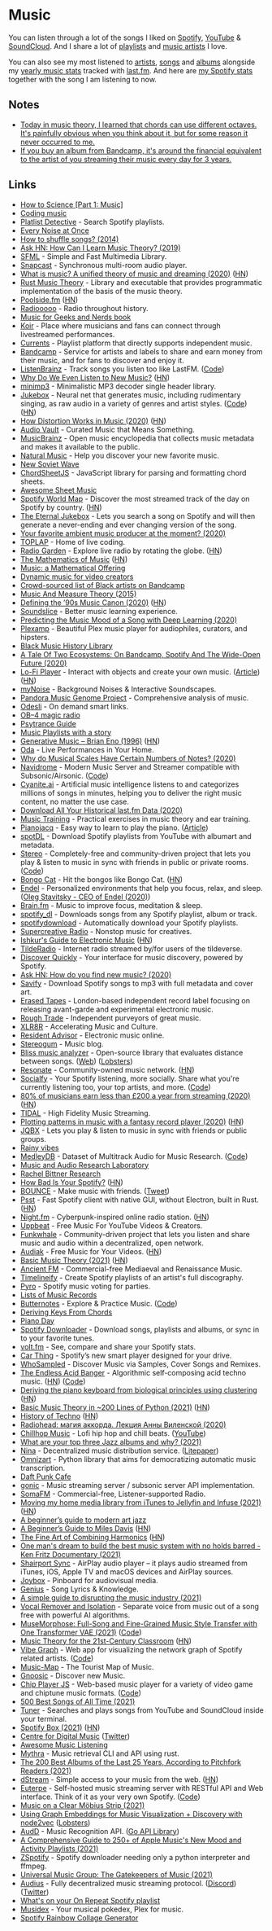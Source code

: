 # Music

You can listen through a lot of the songs I liked on [Spotify](https://open.spotify.com/playlist/0ERn0U4qZIKC8Dy7RrMMsn?si=1ApEajgvR_O_S9Oe-wXJLA), [YouTube](https://www.youtube.com/playlist?list=PL0nGxteCFLXYA1fsLmlWzY0Tyoo3c7tF-) & [SoundCloud](https://soundcloud.com/you/likes). And I share a lot of [playlists](music-playlists.md) and [music artists](music-artists.md) I love.

You can also see my most listened to [artists](https://www.last.fm/user/playfullyExist/library/artists), [songs](https://www.last.fm/user/playfullyExist/library/tracks) and [albums](https://www.last.fm/user/playfullyExist/library/albums) alongside my [yearly music stats](https://www.last.fm/user/playfullyExist/listening-report/year) tracked with [last.fm](https://www.last.fm/user/playfullyExist). And here are [my Spotify stats](https://volt.fm/nikitavoloboev) together with the song I am listening to now.

## Notes

- [Today in music theory, I learned that chords can use different octaves. It's painfully obvious when you think about it, but for some reason it never occurred to me.](https://merveilles.town/web/statuses/105834224452459065)
- [If you buy an album from Bandcamp, it's around the financial equivalent to the artist of you streaming their music every day for 3 years.](https://twitter.com/posthuman/status/1389480550432448513)

## Links

- [How to Science [Part 1: Music]](https://www.youtube.com/watch?v=d3mHfqd0VZY)
- [Coding music](https://gist.github.com/staltz/99d70c8ae57bdc71a53b83e74a51d096)
- [Platlist Detective](https://www.playlistdetective.com/) - Search Spotify playlists.
- [Every Noise at Once](https://everynoise.com/)
- [How to shuffle songs? (2014)](https://labs.spotify.com/2014/02/28/how-to-shuffle-songs/)
- [Ask HN: How Can I Learn Music Theory? (2019)](https://news.ycombinator.com/item?id=21822225)
- [SFML](https://github.com/SFML/SFML) - Simple and Fast Multimedia Library.
- [Snapcast](https://github.com/badaix/snapcast) - Synchronous multi-room audio player.
- [What is music? A unified theory of music and dreaming (2020)](https://whatismusic.info/blog/AUnifiedTheoryOfMusicAndDreaming.html) ([HN](https://news.ycombinator.com/item?id=22036473))
- [Rust Music Theory](https://github.com/ozankasikci/rust-music-theory) - Library and executable that provides programmatic implementation of the basis of the music theory.
- [Poolside.fm](https://poolside.fm/) ([HN](https://news.ycombinator.com/item?id=22371629))
- [Radiooooo](http://radiooooo.com/) - Radio throughout history.
- [Music for Geeks and Nerds book](https://pedrokroger.net/mfgan/)
- [Koir](https://koir.tv/) - Place where musicians and fans can connect through livestreamed performances.
- [Currents](https://a.currents.fm) - Playlist platform that directly supports independent music.
- [Bandcamp](https://bandcamp.com/) - Service for artists and labels to share and earn money from their music, and for fans to discover and enjoy it.
- [ListenBrainz](https://listenbrainz.org/) - Track songs you listen too like LastFM. ([Code](https://github.com/metabrainz/listenbrainz-server))
- [Why Do We Even Listen to New Music?](https://pitchfork.com/features/article/listen-to-music/) ([HN](https://news.ycombinator.com/item?id=22941185))
- [minimp3](https://github.com/lieff/minimp3) - Minimalistic MP3 decoder single header library.
- [Jukebox](https://openai.com/blog/jukebox/) - Neural net that generates music, including rudimentary singing, as raw audio in a variety of genres and artist styles. ([Code](https://github.com/openai/jukebox/)) ([HN](https://news.ycombinator.com/item?id=23032243))
- [How Distortion Works in Music (2020)](https://benmosheron.gitlab.io/blog/2020/04/26/distortion.html) ([HN](https://news.ycombinator.com/item?id=23232268))
- [Audio Vault](https://www.audio-vault.com/) - Curated Music that Means Something.
- [MusicBrainz](https://musicbrainz.org/) - Open music encyclopedia that collects music metadata and makes it available to the public.
- [Natural Music](https://www.naturalmusic.co/) - Help you discover your new favorite music.
- [New Soviet Wave](https://newsovietwave.com/)
- [ChordSheetJS](https://github.com/martijnversluis/ChordSheetJS) - JavaScript library for parsing and formatting chord sheets.
- [Awesome Sheet Music](https://github.com/ad-si/awesome-sheet-music)
- [Spotify World Map](https://www.worldspotify.com/) - Discover the most streamed track of the day on Spotify by country. ([HN](https://news.ycombinator.com/item?id=23343466))
- [The Eternal Jukebox](https://eternalbox.dev/jukebox_index.html) - Lets you search a song on Spotify and will then generate a never-ending and ever changing version of the song.
- [Your favorite ambient music producer at the moment? (2020)](https://www.reddit.com/r/ambientmusic/comments/gwqd29/your_favorite_ambient_music_producer_at_the_moment/)
- [TOPLAP](https://toplap.org/) - Home of live coding.
- [Radio Garden](http://radio.garden/) - Explore live radio by rotating the globe. ([HN](https://news.ycombinator.com/item?id=23477771))
- [The Mathematics of Music](https://imaginary.org/sites/default/files/20190911-lala-booklet-v0.4-web-text.pdf) ([HN](https://news.ycombinator.com/item?id=23486452))
- [Music: a Mathematical Offering](https://homepages.abdn.ac.uk/d.j.benson/pages/html/maths-music.html)
- [Dynamic music for video creators](https://www.moodelizer.com/studio/music-for-video)
- [Crowd-sourced list of Black artists on Bandcamp](https://www.blackbandcamp.info/#/)
- [Music And Measure Theory (2015)](https://www.youtube.com/watch?v=cyW5z-M2yzw)
- [Defining the ’90s Music Canon (2020)](https://pudding.cool/2020/07/song-decay/) ([HN](https://news.ycombinator.com/item?id=23919786))
- [Soundslice](https://www.soundslice.com/) - Better music learning experience.
- [Predicting the Music Mood of a Song with Deep Learning (2020)](https://towardsdatascience.com/predicting-the-music-mood-of-a-song-with-deep-learning-c3ac2b45229e)
- [Plexamp](https://plexamp.com/) - Beautiful Plex music player for audiophiles, curators, and hipsters.
- [Black Music History Library](https://blackmusiclibrary.com/Library)
- [A Tale Of Two Ecosystems: On Bandcamp, Spotify And The Wide-Open Future (2020)](https://www.npr.org/2020/08/19/903547253/a-tale-of-two-ecosystems-on-bandcamp-spotify-and-the-wide-open-future?t=1598103940702)
- [Lo-Fi Player](https://magenta.github.io/lofi-player/) - Interact with objects and create your own music. ([Article](https://magenta.tensorflow.org/lofi-player)) ([HN](https://news.ycombinator.com/item?id=24389748))
- [myNoise](https://mynoise.net/) - Background Noises & Interactive Soundscapes.
- [Pandora Music Genome Project](https://www.pandora.com/about/mgp) - Comprehensive analysis of music.
- [Odesli](https://odesli.co/) - On demand smart links.
- [OB–4 magic radio](https://teenage.engineering/products/ob-4)
- [Psytrance Guide](http://www.psytranceguide.com/)
- [Music Playlists with a story](https://www.youtube.com/channel/UCWlhyyYBiD67Aju1CXUgaug/videos)
- [Generative Music – Brian Eno (1996)](https://inmotionmagazine.com/eno1.html) ([HN](https://news.ycombinator.com/item?id=24702201))
- [Oda](https://oda.co/) - Live Performances in Your Home.
- [Why do Musical Scales Have Certain Numbers of Notes? (2020)](https://www.lucaspauker.ml/articles/16)
- [Navidrome](https://www.navidrome.org/) - Modern Music Server and Streamer compatible with Subsonic/Airsonic. ([Code](https://github.com/deluan/navidrome))
- [Cyanite.ai](https://cyanite.ai/) - Artificial music intelligence listens to and categorizes millions of songs in minutes, helping you to deliver the right music content, no matter the use case.
- [Download All Your Historical last.fm Data (2020)](https://mathieuhendey.com/2020/10/download-all-your-historical-last.fm-data/)
- [Music Training](https://github.com/g-r-a-n-t/music-training) - Practical exercises in music theory and ear training.
- [Pianojacq](https://pianojacq.com/) - Easy way to learn to play the piano. ([Article](https://jacquesmattheij.com/2020-09-20-pianojacq-learn-to-play-piano/))
- [spotDL](https://github.com/spotDL/spotify-downloader) - Download Spotify playlists from YouTube with albumart and metadata.
- [Stereo](https://withstereo.com/) - Completely-free and community-driven project that lets you play & listen to music in sync with friends in public or private rooms. ([Code](https://github.com/hoangvvo/stereo-web))
- [Bongo Cat](https://bongo.cat/) - Hit the bongos like Bongo Cat. ([HN](https://news.ycombinator.com/item?id=24866896))
- [Endel](https://endel.io/) - Personalized environments that help you focus, relax, and sleep. ([Oleg Stavitsky - CEO of Endel (2020)](https://foundation-by-true-ventures.simplecast.com/episodes/oleg-stavitsky-ceo-of-endel-YFJlLv_d))
- [Brain.fm](https://www.brain.fm/) - Music to improve focus, meditation & sleep.
- [spotify_dl](https://github.com/SathyaBhat/spotify-dl) - Downloads songs from any Spotify playlist, album or track.
- [spotifydownload](https://github.com/schollz/spotifydownload) - Automatically download your Spotify playlists.
- [Supercreative Radio](https://www.supercreative.design/radio) - Nonstop music for creatives.
- [Ishkur's Guide to Electronic Music](https://music.ishkur.com/) ([HN](https://news.ycombinator.com/item?id=26212706))
- [TildeRadio](https://tilderadio.org/) - Internet radio streamed by/for users of the tildeverse.
- [Discover Quickly](https://discoverquickly.com/) - Your interface for music discovery, powered by Spotify.
- [Ask HN: How do you find new music? (2020)](https://news.ycombinator.com/item?id=25085635)
- [Savify](https://github.com/LaurenceRawlings/savify) - Download Spotify songs to mp3 with full metadata and cover art.
- [Erased Tapes](https://www.erasedtapes.com/) - London-based independent record label focusing on releasing avant-garde and experimental electronic music.
- [Rough Trade](https://www.roughtrade.com/) - Independent purveyors of great music.
- [XLR8R](https://xlr8r.com/) - Accelerating Music and Culture.
- [Resident Advisor](https://www.residentadvisor.net/) - Electronic music online.
- [Stereogum](https://www.stereogum.com/) - Music blog.
- [Bliss music analyzer](https://github.com/Polochon-street/bliss) - Open-source library that evaluates distance between songs. ([Web](https://lelele.io/bliss.html)) ([Lobsters](https://lobste.rs/s/b4lrmb/bliss_v2_library_for_making_audio))
- [Resonate](https://resonate.is/) - Community-owned music network. ([HN](https://news.ycombinator.com/item?id=28991637))
- [Socialfy](https://www.socialfy.app/) - Your Spotify listening, more socially. Share what you're currently listening too, your top artists, and more. ([Code](https://github.com/rdrnt/socialfy-frontend))
- [80% of musicians earn less than £200 a year from streaming (2020)](https://www.nme.com/news/music/82-per-cent-of-musicians-earn-less-than-200-a-year-from-streaming-2833510) ([HN](https://news.ycombinator.com/item?id=25352088))
- [TIDAL](https://tidal.com/) - High Fidelity Music Streaming.
- [Plotting patterns in music with a fantasy record player (2020)](http://www.windytan.com/2020/12/plotting-patterns-in-music-with-fantasy.html) ([HN](https://news.ycombinator.com/item?id=25414742))
- [JQBX](https://jqbx.fm/) - Lets you play & listen to music in sync with friends or public groups.
- [Rainy vibes](https://vaporwaver.netlify.app/)
- [MedleyDB](https://medleydb.weebly.com/) - Dataset of Multitrack Audio for Music Research. ([Code](https://github.com/marl/medleydb))
- [Music and Audio Research Laboratory](https://steinhardt.nyu.edu/marl)
- [Rachel Bittner Research](https://rachelbittner.weebly.com/)
- [How Bad Is Your Spotify?](https://pudding.cool/2020/12/judge-my-spotify/) ([HN](https://news.ycombinator.com/item?id=25517868))
- [BOUNCE](https://bounce.town/) - Make music with friends. ([Tweet](https://twitter.com/vidythatte/status/1341575228774871041))
- [Psst](https://github.com/jpochyla/psst) - Fast Spotify client with native GUI, without Electron, built in Rust. ([HN](https://news.ycombinator.com/item?id=28203654))
- [Night.fm](https://night.fm/) - Cyberpunk-inspired online radio station. ([HN](https://news.ycombinator.com/item?id=25791618))
- [Uppbeat](https://uppbeat.io/) - Free Music For YouTube Videos & Creators.
- [Funkwhale](https://funkwhale.audio/en_US/) - Community-driven project that lets you listen and share music and audio within a decentralized, open network.
- [Audiak](https://www.audiak.com/) - Free Music for Your Videos. ([HN](https://news.ycombinator.com/item?id=26022635))
- [Basic Music Theory (2021)](https://iconcollective.edu/basic-music-theory/) ([HN](https://news.ycombinator.com/item?id=26130228))
- [Ancient FM](https://www.ancientfm.com/) - Commercial-free Mediaeval and Renaissance Music.
- [Timelineify](https://www.timelineify.com/) - Create Spotify playlists of an artist's full discography.
- [Pyro](https://www.getpyro.app/) - Spotify music voting for parties.
- [Lists of Music Records](https://mjj.io/lists/)
- [Butternotes](https://butternotes.com/) - Explore & Practice Music. ([Code](https://github.com/dt1/butternotes))
- [Deriving Keys From Chords](https://butternotes.com/on-programming/chords-to-scales)
- [Piano Day](https://www.pianoday.org/)
- [Spotify Downloader](https://github.com/L04DB4L4NC3R/spotify-downloader) - Download songs, playlists and albums, or sync in to your favorite tunes.
- [volt.fm](https://volt.fm/) - See, compare and share your Spotify stats.
- [Car Thing](https://carthing.spotify.com/) - Spotify’s new smart player designed for your drive.
- [WhoSampled](https://www.whosampled.com/) - Discover Music via Samples, Cover Songs and Remixes.
- [The Endless Acid Banger](https://www.vitling.xyz/toys/acid-banger/) - Algorithmic self-composing acid techno music. ([HN](https://news.ycombinator.com/item?id=26870666)) ([Code](https://github.com/vitling/acid-banger))
- [Deriving the piano keyboard from biological principles using clustering](https://fiftysevendegreesofrad.github.io/JupyterNotes/piano.html) ([HN](https://news.ycombinator.com/item?id=26860627))
- [Basic Music Theory in ~200 Lines of Python (2021)](https://www.mvanga.com/blog/basic-music-theory-in-200-lines-of-python) ([HN](https://news.ycombinator.com/item?id=26859907))
- [History of Techno](https://www.beatportal.com/features/beatports-definitive-guide-to-techno/) ([HN](https://news.ycombinator.com/item?id=26977869))
- [Radiohead: магия аккорда. Лекция Анны Виленской (2020)](https://www.youtube.com/watch?v=dxHlcBH4eVc)
- [Chillhop Music](https://chillhop.com/) - Lofi hip hop and chill beats. ([YouTube](https://www.youtube.com/channel/UCOxqgCwgOqC2lMqC5PYz_Dg))
- [What are your top three Jazz albums and why? (2021)](https://www.reddit.com/r/Jazz/comments/nniyfs/what_are_your_top_three_jazz_albums_and_why/)
- [Nina](https://nina.market/) - Decentralized music distribution service. ([Litepaper](https://docs.nina.market/litepaper/))
- [Omnizart](https://github.com/Music-and-Culture-Technology-Lab/omnizart) - Python library that aims for democratizing automatic music transcription.
- [Daft Punk Cafe](https://daftpunk.cafe/)
- [gonic](https://github.com/sentriz/gonic) - Music streaming server / subsonic server API implementation.
- [SomaFM](https://somafm.com/) - Commercial-free, Listener-supported Radio.
- [Moving my home media library from iTunes to Jellyfin and Infuse (2021)](https://www.jeffgeerling.com/blog/2021/moving-my-home-media-library-itunes-jellyfin-and-infuse) ([HN](https://news.ycombinator.com/item?id=27462767))
- [A beginner’s guide to modern art jazz](https://lukemuehlhauser.com/a-beginners-guide-to-modern-art-jazz/)
- [A Beginner’s Guide to Miles Davis](https://samenright.com/2021/06/06/a-beginners-guide-to-miles-davis/) ([HN](https://news.ycombinator.com/item?id=27525047))
- [The Fine Art of Combining Harmonics](https://whatmusicreallyis.com/research/harmonicomb/) ([HN](https://news.ycombinator.com/item?id=27588673))
- [One man's dream to build the best music system with no holds barred - Ken Fritz Documentary (2021)](https://www.youtube.com/watch?v=4b2IOOhJmxw)
- [Shairport Sync](https://github.com/mikebrady/shairport-sync) - AirPlay audio player – it plays audio streamed from iTunes, iOS, Apple TV and macOS devices and AirPlay sources.
- [Joybox](https://joybox.rosano.ca/) - Pinboard for audiovisual media.
- [Genius](https://genius.com/) - Song Lyrics & Knowledge.
- [A simple guide to disrupting the music industry (2021)](https://www.musicxtechxfuture.com/2021/07/27/a-simple-guide-to-disrupting-the-music-industry/)
- [Vocal Remover and Isolation](https://vocalremover.org/) - Separate voice from music out of a song free with powerful AI algorithms.
- [MuseMorphose: Full-Song and Fine-Grained Music Style Transfer with One Transformer VAE (2021)](https://arxiv.org/abs/2105.04090) ([Code](https://github.com/YatingMusic/MuseMorphose))
- [Music Theory for the 21st-Century Classroom](https://musictheory.pugetsound.edu/mt21c/MusicTheory.html) ([HN](https://news.ycombinator.com/item?id=28373944))
- [Vibe Graph](https://www.vibe-graph.com/) - Web app for visualizing the network graph of Spotify related artists. ([Code](https://github.com/cjdellomes/vibe-graph))
- [Music-Map](https://www.music-map.com/) - The Tourist Map of Music.
- [Gnoosic](https://www.gnoosic.com/) - Discover new Music.
- [Chip Player JS](https://mmontag.github.io/chip-player-js) - Web-based music player for a variety of video game and chiptune music formats. ([Code](https://github.com/mmontag/chip-player-js))
- [500 Best Songs of All Time (2021)](https://www.rollingstone.com/music/music-lists/best-songs-of-all-time-1224767/cyndi-lauper-time-after-time-2-1224843/)
- [Tuner](https://github.com/Pauloo27/tuner) - Searches and plays songs from YouTube and SoundCloud inside your terminal.
- [Spotify Box (2021)](https://evanhailey.com/2021/09/20/spot-box/) ([HN](https://news.ycombinator.com/item?id=28621471))
- [Centre for Digital Music](http://c4dm.eecs.qmul.ac.uk/) ([Twitter](https://twitter.com/c4dm))
- [Awesome Music Listening](https://github.com/ybayle/awesome-music-listening)
- [Mythra](https://github.com/Go-phie/mythra) - Music retrieval CLI and API using rust.
- [The 200 Best Albums of the Last 25 Years, According to Pitchfork Readers (2021)](https://pitchfork.com/features/lists-and-guides/peoples-list-25th-anniversary/)
- [dStream](https://github.com/DusteDdk/dstream) - Simple access to your music from the web. ([HN](https://news.ycombinator.com/item?id=28910368))
- [Euterpe](https://listen-to-euterpe.eu/) - Self-hosted music streaming server with RESTful API and Web interface. Think of it as your very own Spotify. ([Code](https://github.com/ironsmile/euterpe))
- [Music on a Clear Möbius Strip (2021)](https://www.youtube.com/watch?v=sToqbqP0tFk)
- [Using Graph Embeddings for Music Visualization + Discovery with node2vec](https://cprimozic.net/blog/graph-embeddings-for-music-discovery/) ([Lobsters](https://lobste.rs/s/ktd9ew/using_graph_embeddings_for_music))
- [AudD](https://audd.io/) - Music Recognition API. ([Go API Library](https://github.com/AudDMusic/audd-go))
- [A Comprehensive Guide to 250+ of Apple Music's New Mood and Activity Playlists (2021)](https://www.macstories.net/stories/a-comprehensive-guide-to-250-of-apple-musics-new-mood-and-activity-playlists/)
- [ZSpotify](https://github.com/Footsiefat/zspotify) - Spotify downloader needing only a python interpreter and ffmpeg.
- [Universal Music Group: The Gatekeepers of Music (2021)](https://www.joincolossus.com/episodes/25864787/gokgol-kline-universal-music-group-the-gatekeepers-of-music?tab=blocks)
- [Audius](https://audius.co/) - Fully decentralized music streaming protocol. ([Discord](https://discord.com/invite/audius)) ([Twitter](https://twitter.com/audiusproject))
- [What's on your On Repeat Spotify playlist](https://twitter.com/ellenkorbes/status/1453811828069388296/photo/2)
- [Musidex](https://github.com/Uriopass/Musidex) - Your musical pokedex, Plex for music.
- [Spotify Rainbow Collage Generator](https://www.chartmymusic.com/spotify/rainbowcollage/)

